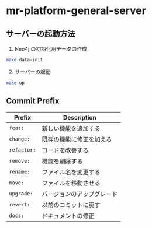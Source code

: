 # mr-platform-general-server

## サーバーの起動方法

1. Neo4j の初期化用データの作成
```sh
make data-init
```

2. サーバーの起動
```sh
make up
```

## Commit Prefix

| Prefix      | Description                |
| ----------- | -------------------------- |
| `feat:`     | 新しい機能を追加する       |
| `change:`   | 既存の機能に修正を加える   |
| `refactor:` | コードを改善する           |
| `remove:`   | 機能を削除する             |
| `rename:`   | ファイル名を変更する       |
| `move:`     | ファイルを移動させる       |
| `upgrade:`  | バージョンのアップグレード |
| `revert:`   | 以前のコミットに戻す       |
| `docs:`     | ドキュメントの修正         |
